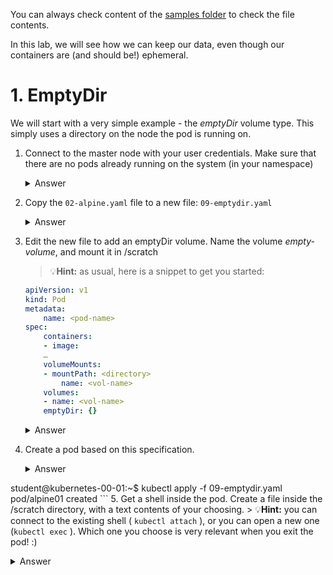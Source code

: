 You can always check content of the [samples folder](../samples) to check the file contents.

In this lab, we will see how we can keep our data, even though our containers are (and should be!) ephemeral.

# 1. EmptyDir
We will start with a very simple example - the *emptyDir* volume type. This simply uses a directory on the node the pod is running on.
1. Connect to the master node with your user credentials. Make sure that there are no pods already running on the system (in your namespace)
    <details>
        <summary>Answer</summary>

    ```shell
    student@kubernetes-00-01:~$ kubectl get pod
    No resources found.
    ```
    </details>
2. Copy the `02-alpine.yaml` file to a new file: `09-emptydir.yaml`
    <details>
        <summary>Answer</summary>

    ```shell
    cp 02-alpine.yaml 09-emptydir.yaml
    ```
    </details>
3. Edit the new file to add an emptyDir volume. Name the volume *empty-volume*, and mount it in /scratch
    > 💡**Hint:** as usual, here is a snippet to get you started:
    ```yaml
    apiVersion: v1
    kind: Pod
    metadata:
        name: <pod-name>
    spec:
        containers:
        - image:
        …
        volumeMounts:
        - mountPath: <directory>
            name: <vol-name>
        volumes:
        - name: <vol-name>
        emptyDir: {}
    ```
    <details>
        <summary>Answer</summary>

    content of 09-emptydir.yaml
    ```yaml
    apiVersion: v1
    kind: Pod
    metadata:
      name: alpine01
    spec:
      containers:
      - image: alpine
        name: alpine
        stdin: true
        tty: true
        volumeMounts:
        - mountPath: /scratch
          name: empty-volume
      volumes:
      - name: empty-volume
        emptyDir: {}
    ```
    </details>
4. Create a pod based on this specification.
    <details>
        <summary>Answer</summary>

    ```shell
student@kubernetes-00-01:~$ kubectl apply -f 09-emptydir.yaml
pod/alpine01 created
    ```
    </details>
5. Get a shell inside the pod. Create a file inside the /scratch directory, with a text contents of your choosing.
    > 💡**Hint:** you can connect to the existing shell ( `kubectl attach` ), or you can open a new one (`kubectl exec` ). Which one you choose is very relevant when you exit the pod! :)
    <details>
        <summary>Answer</summary>

    ```shell
    student@kubernetes-00-01:~$ kubectl exec -it alpine01 sh
    / # cd /scratch/
    /scratch # ls
    /scratch # echo "test file" > testfile
    /scratch # ls
    testfile
    ```
    </details>
6. Exit the pod. Delete the pod.
    <details>
        <summary>Answer</summary>

    ```shell
    /scratch # [^D]
    student@kubernetes-00-01:~$ kubectl delete pod alpine01
    pod "alpine01" deleted
    ```
    </details>
7. Create a new pod based on the same yaml file.
    <details>
        <summary>Answer</summary>

    ```shell
    student@kubernetes-00-01:~$ kubectl apply -f 09-emptydir.yaml
    pod/alpine01 created
    ```
    </details>
8. Get a shell inside the new pod. Is your file still inside?
    > 💡**Hint:** While *emptyDir* volumes wil survive a pod crash/restart, they will be removed when the pod itself is removed.
    <details>
        <summary>Answer</summary>

    ```shell
    student@kubernetes-00-01:~$ kubectl exec -it alpine01 sh
    / # cd /scratch/
    /scratch # ls
    /scratch #
    ```
    </details>
9. Exit the pod. Delete the pod.
    <details>
        <summary>Answer</summary>

    ```shell
    /scratch # [^D]
    student@kubernetes-00-01:~$ kubectl delete pod alpine01
    pod "alpine01" deleted
    ```
    </details>

# 2. HostPath
A more relevant (more... persistent) example is the hostPath volume type. This will actually persist across pod deletions, but has another disadvantage - it makes the pod dependent on a specific host (a specific host directory structure). So in order to make sure that the pods will find that directory structure, we will force them to always run on a specific host.

Needless to say, this is not something you would generally want to do in production. However, it
is a useful exercise for dealing with labels and selectors. 😀

1. In order to make testing easier, we want to force our pod to run on one specific node (it is
easier this way than chasing the pods across multiple nodes).
In order to do this, we will use a label. Label your first worker node ( worker-01 ) with `pathConfigured=true`.
    > 💡**Hint:** kubectl label node...
    <details>
        <summary>Answer</summary>

    ```shell
    student@kubernetes-00-01:~$ kubectl label node kubernetes-00-02 pathConfigured=true
    node/kubernetes-00-02 labeled
    ```
    </details>
2. Make sure that the label has been correctly applied.
    > 💡**Hint:** kubectl get ... --show-labels
    <details>
        <summary>Answer</summary>

    ```
    student@kubernetes-00-01:~$ kubectl get nodes --show-labels
    NAME STATUS ROLES AGE VERSION LABELS
    kubernetes-00-01 Ready master 19h v1.11.2 beta.kubernetes.io/arch=amd64,beta.kubernetes.io/os=linux,kubernetes.io/hostname=kubernetes-00-01,node-role.kubernetes.io/master=
    kubernetes-00-02 Ready <none> 18h v1.11.2 beta.kubernetes.io/arch=amd64,beta.kubernetes.io/os=linux,kubernetes.io/hostname=kubernetes-00-02,pathConfigured=true
    kubernetes-00-03 Ready <none> 18h v1.11.2 beta.kubernetes.io/arch=amd64,beta.kubernetes.io/os=linux,kubernetes.io/hostname=kubernetes-00-03
    ```
    </details>
3. Copy the 09-emptydir.yaml file to 10-hostpath.yaml .
    <details>
        <summary>Answer</summary>

    ```shell
    student@kubernetes-00-01:~$ cp 09-emptydir.yaml 10-hostpath.yaml
    ```
    </details>
4. Edit the 10-hostpath.yaml file to add the following:
    - A node selector that forces the pod to run only on nodes labeled with pathConfigured=true. (Hint: this will be under .spec.nodeSelector )
    - A volume named host-volume mapped to the host directory /tmp/hostpath
    - A volumeMount for the container that tells it to mount the volume under /hostvol
    > 💡**Hint:**
    ```yaml
    apiVersion: v1
    kind: Pod
    metadata:
    name: <pod-name>
    spec:
      nodeSelector:
        <key: value>
      containers:
        - image: <>
          name: <>
        volumeMounts:
        - mountPath: <pod-mount-path>
          name: <vol-name>
      volumes:
      - name: <vol-name>
      hostPath:
        # directory location on host
        path: <host-path>
        type: DirectoryOrCreate
    ```
    <details>
        <summary>Answer</summary>

    Content of `10-hostpath.yaml`
    ```yaml
    apiVersion: v1
    kind: Pod
    metadata:
      name: alpine02
    spec:
      nodeSelector:
        pathConfigured<your_user_id>: "true"
      containers:
      - image: alpine
        name: alpine
        stdin: true
        tty: true
        volumeMounts:
        - mountPath: /hostvol
          name: host-volume
      volumes:
      - name: host-volume
        hostPath:
          path: /tmp/hostpath
        type: DirectoryOrCreate
    ```
    </details>
5. Create a pod based on this new specification file.
    > 🗒️**Note:** If you get a very cryptic error that looks like the one below, make sure that the value for the nodeSelector key:value pair is a string (place it in quotes):
    ```
    Error from server (BadRequest): error when creating "10-hostpath.yaml": Pod in version "v1" cannot be handled as a Pod:v1.Pod.Spec: v1.PodSpec.NodeSelector: ReadString: expects " or n, but found t, error found in #10 byte of ...|figured":true}
    ```
    <details>
        <summary>Answer</summary>

    ```shell
    student@kubernetes-00-01:~$ kubectl apply -f 10-hostpath.yaml
    pod/alpine02 created
    ```
    </details>
6. Get a shell into the pod, and create a test file in /hostvol . Use a content of your choosing.
    <details>
        <summary>Answer</summary>

    ```
    student@kubernetes-00-01:~$ kubectl exec -it alpine02 sh
    / # cd /ho
    home/ hostvol/
    / # cd /hostvol/
    /hostvol # echo "hello Alper" > testfile
    /hostvol # [^D]
    ```
    </details>
7. Exit the pod. Ask your instructor to connect to the host that the pod is running on, and check the /tmp/hostpath-ID directory. You should see your newly-created file.
    <details>
        <summary>Answer</summary>

    ```shell
    root@kubernetes-00-02:~# cd /tmp/hostpath/
    root@kubernetes-00-02:/tmp/hostpath# ls
    testfile
    root@kubernetes-00-02:/tmp/hostpath# cat testfile
    hello Alper
    ```
    </details>
8. Delete the pod, and create a new one based on the same YAML file. Get a shell into the pod. The file should still be in `/hostvol`.
    <details>
        <summary>Answer</summary>

    ```shell
    student@kubernetes-00-01:~$ kubectl delete pod alpine02
    pod "alpine02" deleted
    student@kubernetes-00-01:~$ kubectl apply -f 10-hostpath.yaml
    pod/alpine02 created
    student@kubernetes-00-01:~$ kubectl get pod
    NAME READY STATUS RESTARTS AGE
    alpine02 0/1 ContainerCreating 0 4s
    nginx-01 1/1 Running 0 9m
    student@kubernetes-00-01:~$ kubectl exec -it alpine02 sh
    / # cd /hostvol/
    /hostvol # cat testfile
    hello Alper
    /hostvol # [^D]
    student@kubernetes-00-01:~$
    ```
    </details>
9. Delete the pod.
    <details>
        <summary>Answer</summary>

    ```shell
    student@kubernetes-00-01:~$ kubectl delete pod alpine02
    pod "alpine02" deleted
    ```
    </details>

# 3. (Optional) NFS Volume
To be skipped for today

# 4. (Bonus) PVs
To be skipped for today

# 5. Cleaning Up
1. Delete all PVs, PVCs, and pods.
    > 💡**Hint:** There are always shortcuts 😉
    > 🗒️**Note:** Do not use `kubectl delete pv --all` - since PVs are not namespaced, this will also delete PVs belonging to other usages!
    ```shell
    student@kubernetes-00-01:~$ kubectl delete pvc,pod --all
    student@kubernetes-00-01:~$ kubectl delete pv <pv_name>
    ```
